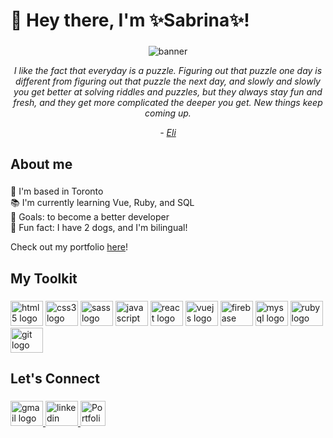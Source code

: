 <h1 align="left">👋 Hey there,  I'm ✨Sabrina✨!</h1>

###

<p align="center" width="100%">
  <img src="https://drive.google.com/uc?id=1Zb7rRomGPDfcPwSrsBHpinu7XXz1Xi1g" alt="banner">
</p>

<p align="center"><em>I like the fact that everyday is a puzzle. Figuring out that puzzle one day is different from figuring out that puzzle the next day, and slowly and slowly you get better at solving riddles and puzzles, but they always stay fun and fresh, and they get more complicated the deeper you get. New things keep coming up.</p>
<p align="center"> - <a href ="https://youtu.be/po-2bUg4Oso?t=740)" target="_blank" rel="noopener noreferrer">Eli</a></em></p>

###

<h2 align="left">About me</h2>

###

<p align="left">📍 I'm based in Toronto <br>📚 I'm currently learning Vue, Ruby, and SQL<br>🎯 Goals: to become a better developer<br>🎲 Fun fact: I have 2 dogs, and I'm bilingual!
  
<p align="left">Check out my portfolio <a href ="https://sabrinaistheman.com/" target="_blank" rel="noopener noreferrer">here</a>!</p>

###

<h2 align="left">My Toolkit</h2>

###

<div align="left">
  <img src="https://cdn.jsdelivr.net/gh/devicons/devicon/icons/html5/html5-original.svg" height="40" width="52" alt="html5 logo"  />
  <img src="https://cdn.jsdelivr.net/gh/devicons/devicon/icons/css3/css3-original.svg" height="40" width="52" alt="css3 logo"  />
  <img src="https://cdn.jsdelivr.net/gh/devicons/devicon/icons/sass/sass-original.svg" height="40" width="52" alt="sass logo"  />
  <img src="https://cdn.jsdelivr.net/gh/devicons/devicon/icons/javascript/javascript-original.svg" height="40" width="52" alt="javascript logo"  />
  <img src="https://cdn.jsdelivr.net/gh/devicons/devicon/icons/react/react-original.svg" height="40" width="52" alt="react logo"  />
  <img src="https://cdn.jsdelivr.net/gh/devicons/devicon/icons/vuejs/vuejs-original.svg" height="40" width="52" alt="vuejs logo"  />
  <img src="https://cdn.jsdelivr.net/gh/devicons/devicon/icons/firebase/firebase-plain.svg" height="40" width="52" alt="firebase logo"  />
  <img src="https://cdn.jsdelivr.net/gh/devicons/devicon/icons/mysql/mysql-original.svg" height="40" width="52" alt="mysql logo"  />
  <img src="https://cdn.jsdelivr.net/gh/devicons/devicon/icons/ruby/ruby-original.svg" height="40" width="52" alt="ruby logo"  />
  <img src="https://cdn.jsdelivr.net/gh/devicons/devicon/icons/git/git-original.svg" height="40" width="52" alt="git logo"  />
</div>

###

<h2 align="left">Let's Connect</h2>

###

<div align="left">
  <a href="mailto:sabrinaistheman315@gmail.com" target="_blank" rel="noopener noreferrer">
    <img src="https://raw.githubusercontent.com/maurodesouza/profile-readme-generator/master/src/assets/icons/social/gmail/default.svg" width="52" height="40" alt="gmail logo"  />
  </a>
  <a href="https://www.linkedin.com/in/sabrinaistheman/" target="_blank" rel="noopener noreferrer">
    <img src="https://raw.githubusercontent.com/maurodesouza/profile-readme-generator/master/src/assets/icons/social/linkedin/default.svg" width="52" height="40" alt="linkedin logo"  />
  </a>
  <a href="https://www.sabrinaistheman.com/" target="_blank" rel="noopener noreferrer">
    <img src="https://vectorified.com/images/sky-icon-37.png" width="40" height="40" alt="Portfolio"  />
  </a>
</div>

###

